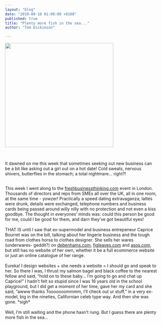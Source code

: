 ```yaml
---
layout: "blog"
date: "2010-09-10 01:00:00 +0100"
published: true
title: "Plenty more fish in the sea..."
author: "Tom Dickinson"

---
```


<p><img alt="" height="343" src="/uploads/Image/Plenty-More-Fish.jpg" width="358" /></p>
<p>&nbsp;</p>
<p>It dawned on me this week that sometimes seeking out new business can be a bit like asking out a girl out on a hot date! Cold sweats, nervous shivers, butterflies in the stomach; a total nightmare... right?!</p>
<p><br />
This week I went along to the <a href="http://www.freshbusinessthinking.com/" target="_blank">freshbusinessthinking.com</a> event in London. Thousands of directors and reps from SMEs all over the UK, all in one room, at the same time - yowzer! Practically a speed dating extravaganza; latt&eacute;s were drunk, details were exchanged, telephone numbers and business cards being passed around willy nilly with no protection and not even a kiss goodbye. The thought in everyones&rsquo; minds was: could this person be good for me, could I be good for them, and darn they&rsquo;ve got beautiful eyes!<br />
<br />
THAT IS until I saw that ex-supermodel and business entrepeneur Caprice Bourret was on the bill, talking about her lingerie business and the tough road from clothes horse to clothes designer. She sells her wares (underwares- geddit?) on <a href="http://www.debenhams.com/" target="_blank">debenhams.com</a>, <a href="http://www.figleaves.com/uk/home.asp" target="_blank">figleaves.com</a> and <a href="http://www.asos.com/" target="_blank">asos.com</a>, but still has no website of her own, whether it be a full ecommerce website or just an online catalogue of her range.<br />
<br />
Eureka! I design websites + she needs a website = I should go and speak to her. So there I was, I thrust my salmon bagel and black coffee to the nearest fellow and said, &ldquo;hold on to these baby... I&rsquo;m going to go and chat up Caprice!&rdquo; I hadn&rsquo;t felt so stupid since I was 16 years old in the school playground, but I did get a moment of her time, gave her my card and she said, &ldquo;awww thanks Tooooooommmm, I&rsquo;ll check out ur stuff,&rdquo; in a very ex-model, big in the nineties, Californian celeb type way. And then she was gone. *sigh*<br />
<br />
Well, I&rsquo;m still waiting and the phone hasn&rsquo;t rung. But I guess there are plenty more fish in the sea...</p>

